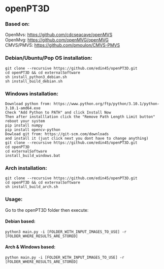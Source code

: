 # openPT3D

### Based on:
  OpenMvs: https://github.com/cdcseacave/openMVS   
  OpenMvg: https://github.com/openMVG/openMVG   
  CMVS/PMVS: https://github.com/pmoulon/CMVS-PMVS   

### Debian/Ubuntu/Pop OS installation:  
```
git clone --recursive https://github.com/edin45/openPT3D.git
cd openPT3D && cd externalSoftware
sh install_python3_debian.sh
sh install_build_debian.sh
```
### Windows installation:
```
Download python from: https://www.python.org/ftp/python/3.10.1/python-3.10.1-amd64.exe
Check "Add Python to PATH" and click Install Now
Then after installlation click the "Remove Path Length Limit button"
reboot your system
pip install numpy
pip install opencv-python
Dowload git from: https://git-scm.com/downloads
and install it (just click next you dont have to change anything)
git clone --recursive https://github.com/edin45/openPT3D.git
cd openPT3D
cd externalSoftware
install_build_windows.bat
```

### Arch installation:
```
git clone --recursive https://github.com/edin45/openPT3D.git
cd openPT3D && cd externalSoftware
sh install_build_arch.sh
```

### Usage:  
  
Go to the openPT3D folder then execute:  
#### Debian based:  
```
python3 main.py -i [FOLDER_WITH_INPUT_IMAGES_TO_USE] -r [FOLDER_WHERE_RESULTS_ARE_STORED]  
```
#### Arch & Windows based:
```
python main.py -i [FOLDER_WITH_INPUT_IMAGES_TO_USE] -r [FOLDER_WHERE_RESULTS_ARE_STORED]  
```
